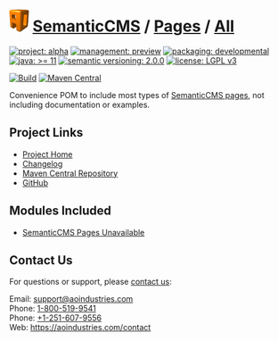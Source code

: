 # [<img src="ao-logo.png" alt="AO Logo" width="35" height="40">](https://github.com/aoindustries) [SemanticCMS](https://github.com/aoindustries/semanticcms) / [Pages](https://github.com/aoindustries/semanticcms-pages) / [All](https://github.com/aoindustries/semanticcms-pages-all)

[![project: alpha](https://semanticcms.com/ao-badges/project-alpha.svg)](https://aoindustries.com/life-cycle#project-alpha)
[![management: preview](https://semanticcms.com/ao-badges/management-preview.svg)](https://aoindustries.com/life-cycle#management-preview)
[![packaging: developmental](https://semanticcms.com/ao-badges/packaging-developmental.svg)](https://aoindustries.com/life-cycle#packaging-developmental)  
[![java: &gt;= 11](https://semanticcms.com/ao-badges/java-11.svg)](https://docs.oracle.com/en/java/javase/11/docs/api/)
[![semantic versioning: 2.0.0](https://semanticcms.com/ao-badges/semver-2.0.0.svg)](http://semver.org/spec/v2.0.0.html)
[![license: LGPL v3](https://semanticcms.com/ao-badges/license-lgpl-3.0.svg)](https://www.gnu.org/licenses/lgpl-3.0)

[![Build](https://github.com/aoindustries/semanticcms-pages-all/workflows/Build/badge.svg?branch=master)](https://github.com/aoindustries/semanticcms-pages-all/actions?query=workflow%3ABuild)
[![Maven Central](https://maven-badges.herokuapp.com/maven-central/com.semanticcms/semanticcms-pages-all/badge.svg)](https://maven-badges.herokuapp.com/maven-central/com.semanticcms/semanticcms-pages-all)

Convenience POM to include most types of [SemanticCMS pages](https://github.com/aoindustries/semanticcms-pages), not including documentation or examples.

## Project Links
* [Project Home](https://semanticcms.com/pages/all/)
* [Changelog](https://semanticcms.com/pages/all/changelog)
* [Maven Central Repository](https://search.maven.org/artifact/com.semanticcms/semanticcms-pages-all)
* [GitHub](https://github.com/aoindustries/semanticcms-pages-all)

## Modules Included
* [SemanticCMS Pages Unavailable](https://github.com/aoindustries/semanticcms-pages-unavailable)

## Contact Us
For questions or support, please [contact us](https://aoindustries.com/contact):

Email: [support@aoindustries.com](mailto:support@aoindustries.com)  
Phone: [1-800-519-9541](tel:1-800-519-9541)  
Phone: [+1-251-607-9556](tel:+1-251-607-9556)  
Web: https://aoindustries.com/contact
